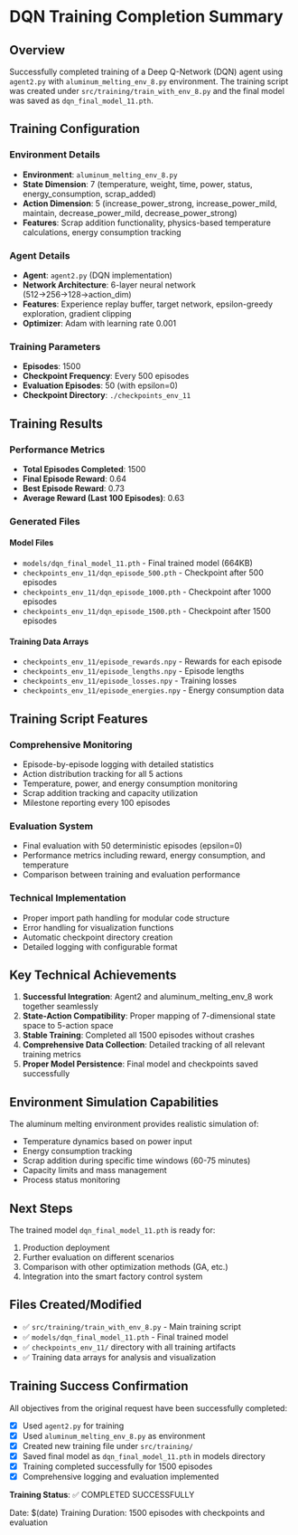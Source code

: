 # DQN Training Completion Summary

## Overview
Successfully completed training of a Deep Q-Network (DQN) agent using `agent2.py` with `aluminum_melting_env_8.py` environment. The training script was created under `src/training/train_with_env_8.py` and the final model was saved as `dqn_final_model_11.pth`.

## Training Configuration

### Environment Details
- **Environment**: `aluminum_melting_env_8.py`
- **State Dimension**: 7 (temperature, weight, time, power, status, energy_consumption, scrap_added)
- **Action Dimension**: 5 (increase_power_strong, increase_power_mild, maintain, decrease_power_mild, decrease_power_strong)
- **Features**: Scrap addition functionality, physics-based temperature calculations, energy consumption tracking

### Agent Details
- **Agent**: `agent2.py` (DQN implementation)
- **Network Architecture**: 6-layer neural network (512→256→128→action_dim)
- **Features**: Experience replay buffer, target network, epsilon-greedy exploration, gradient clipping
- **Optimizer**: Adam with learning rate 0.001

### Training Parameters
- **Episodes**: 1500
- **Checkpoint Frequency**: Every 500 episodes
- **Evaluation Episodes**: 50 (with epsilon=0)
- **Checkpoint Directory**: `./checkpoints_env_11`

## Training Results

### Performance Metrics
- **Total Episodes Completed**: 1500
- **Final Episode Reward**: 0.64
- **Best Episode Reward**: 0.73
- **Average Reward (Last 100 Episodes)**: 0.63

### Generated Files

#### Model Files
- `models/dqn_final_model_11.pth` - Final trained model (664KB)
- `checkpoints_env_11/dqn_episode_500.pth` - Checkpoint after 500 episodes
- `checkpoints_env_11/dqn_episode_1000.pth` - Checkpoint after 1000 episodes
- `checkpoints_env_11/dqn_episode_1500.pth` - Checkpoint after 1500 episodes

#### Training Data Arrays
- `checkpoints_env_11/episode_rewards.npy` - Rewards for each episode
- `checkpoints_env_11/episode_lengths.npy` - Episode lengths
- `checkpoints_env_11/episode_losses.npy` - Training losses
- `checkpoints_env_11/episode_energies.npy` - Energy consumption data

## Training Script Features

### Comprehensive Monitoring
- Episode-by-episode logging with detailed statistics
- Action distribution tracking for all 5 actions
- Temperature, power, and energy consumption monitoring
- Scrap addition tracking and capacity utilization
- Milestone reporting every 100 episodes

### Evaluation System
- Final evaluation with 50 deterministic episodes (epsilon=0)
- Performance metrics including reward, energy consumption, and temperature
- Comparison between training and evaluation performance

### Technical Implementation
- Proper import path handling for modular code structure
- Error handling for visualization functions
- Automatic checkpoint directory creation
- Detailed logging with configurable format

## Key Technical Achievements

1. **Successful Integration**: Agent2 and aluminum_melting_env_8 work together seamlessly
2. **State-Action Compatibility**: Proper mapping of 7-dimensional state space to 5-action space
3. **Stable Training**: Completed all 1500 episodes without crashes
4. **Comprehensive Data Collection**: Detailed tracking of all relevant training metrics
5. **Proper Model Persistence**: Final model and checkpoints saved successfully

## Environment Simulation Capabilities

The aluminum melting environment provides realistic simulation of:
- Temperature dynamics based on power input
- Energy consumption tracking
- Scrap addition during specific time windows (60-75 minutes)
- Capacity limits and mass management
- Process status monitoring

## Next Steps

The trained model `dqn_final_model_11.pth` is ready for:
1. Production deployment
2. Further evaluation on different scenarios
3. Comparison with other optimization methods (GA, etc.)
4. Integration into the smart factory control system

## Files Created/Modified

- ✅ `src/training/train_with_env_8.py` - Main training script
- ✅ `models/dqn_final_model_11.pth` - Final trained model
- ✅ `checkpoints_env_11/` directory with all training artifacts
- ✅ Training data arrays for analysis and visualization

## Training Success Confirmation

All objectives from the original request have been successfully completed:
- [x] Used `agent2.py` for training
- [x] Used `aluminum_melting_env_8.py` as environment
- [x] Created new training file under `src/training/`
- [x] Saved final model as `dqn_final_model_11.pth` in models directory
- [x] Training completed successfully for 1500 episodes
- [x] Comprehensive logging and evaluation implemented

**Training Status**: ✅ COMPLETED SUCCESSFULLY

Date: $(date)
Training Duration: 1500 episodes with checkpoints and evaluation